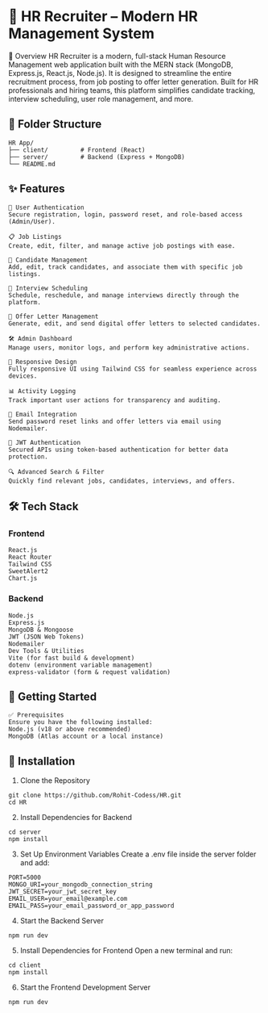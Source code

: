 # 🚀 HR Recruiter – Modern HR Management System
📘 Overview
HR Recruiter is a modern, full-stack Human Resource Management web application built with the MERN stack (MongoDB, Express.js, React.js, Node.js). It is designed to streamline the entire recruitment process, from job posting to offer letter generation. Built for HR professionals and hiring teams, this platform simplifies candidate tracking, interview scheduling, user role management, and more.

## 📁 Folder Structure
```
HR App/
├── client/         # Frontend (React)
├── server/         # Backend (Express + MongoDB)
└── README.md
```

## ✨ Features
```
🔐 User Authentication
Secure registration, login, password reset, and role-based access (Admin/User).

📋 Job Listings
Create, edit, filter, and manage active job postings with ease.

👤 Candidate Management
Add, edit, track candidates, and associate them with specific job listings.

📅 Interview Scheduling
Schedule, reschedule, and manage interviews directly through the platform.

📄 Offer Letter Management
Generate, edit, and send digital offer letters to selected candidates.

🛠 Admin Dashboard
Manage users, monitor logs, and perform key administrative actions.

📱 Responsive Design
Fully responsive UI using Tailwind CSS for seamless experience across devices.

📊 Activity Logging
Track important user actions for transparency and auditing.

📧 Email Integration
Send password reset links and offer letters via email using Nodemailer.

🔐 JWT Authentication
Secured APIs using token-based authentication for better data protection.

🔍 Advanced Search & Filter
Quickly find relevant jobs, candidates, interviews, and offers.
```

## 🛠 Tech Stack
### Frontend
```
React.js
React Router
Tailwind CSS
SweetAlert2
Chart.js
```
### Backend
```
Node.js
Express.js
MongoDB & Mongoose
JWT (JSON Web Tokens)
Nodemailer
Dev Tools & Utilities
Vite (for fast build & development)
dotenv (environment variable management)
express-validator (form & request validation)
```

## 🚀 Getting Started
```
✅ Prerequisites
Ensure you have the following installed:
Node.js (v18 or above recommended)
MongoDB (Atlas account or a local instance)
```

## 🧩 Installation
1. Clone the Repository
```
git clone https://github.com/Rohit-Codess/HR.git
cd HR
```
2. Install Dependencies for Backend
```
cd server
npm install
```
3. Set Up Environment Variables
Create a .env file inside the server folder and add:
```
PORT=5000
MONGO_URI=your_mongodb_connection_string
JWT_SECRET=your_jwt_secret_key
EMAIL_USER=your_email@example.com
EMAIL_PASS=your_email_password_or_app_password
```
4. Start the Backend Server
```
npm run dev
```
5. Install Dependencies for Frontend
Open a new terminal and run:
```
cd client
npm install
```
6. Start the Frontend Development Server
```
npm run dev
```

